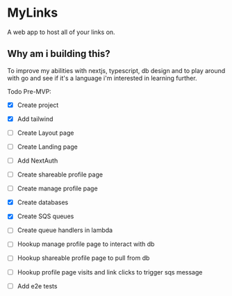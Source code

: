 # MyLinks
A web app to host all of your links on.

## Why am i building this?
To improve my abilities with nextjs, typescript, db design and to play around with go and see if it's a language i'm interested in learning further.

Todo Pre-MVP:
- [x] Create project
- [x] Add tailwind
- [ ] Create Layout page
- [ ] Create Landing page
- [ ] Add NextAuth
- [ ] Create shareable profile page
- [ ] Create manage profile page
- [x] Create databases
- [x] Create SQS queues
- [ ] Create queue handlers in lambda
- [ ] Hookup manage profile page to interact with db
- [ ] Hookup shareable profile page to pull from db
- [ ] Hookup profile page visits and link clicks to trigger sqs message
- [ ] Add e2e tests

